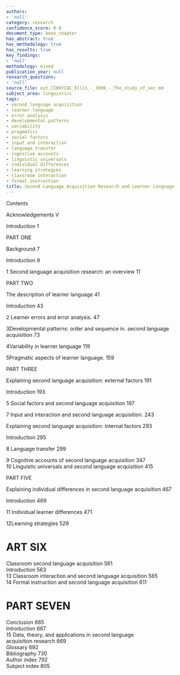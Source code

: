 ```yaml
---
authors:
- 'null'
category: research
confidence_score: 0.8
document_type: book_chapter
has_abstract: true
has_methodology: true
has_results: true
key_findings:
- 'null'
methodology: mixed
publication_year: null
research_questions:
- 'null'
source_file: out_CIKKYCQC_Ellis_-_2006_-_The_study_of_sec.md
subject_area: linguistics
tags:
- second language acquisition
- learner language
- error analysis
- developmental patterns
- variability
- pragmatics
- social factors
- input and interaction
- language transfer
- cognitive accounts
- linguistic universals
- individual differences
- learning strategies
- classroom interaction
- formal instruction
title: Second Language Acquisition Research and Learner Language
---
```


Contents

Acknowledgements V

Introduction 1

PART ONE

Background 7

Introduction 9

1 Second language acquisition research: an overview 11

PART TWO

The description of learner language 41

Introduction 43

2 Learner errors and error analysis. 47

3Developmental patterns: order and sequence in. second language acquisition 73

4Variability in learner language 119

5Pragmatic aspects of learner language. 159

PART THREE

Explaining second language acquisition: external factors 191

Introduction 193

5 Social factors and second language acquisition 197

7 Input and interaction and second language acquisition. 243

Explaining second language acquisition: internal factors 293

Introduction 295

8 Language transfer 299

9 Cognitive accounts of second language acquisition 347   
10 Linguistic universals and second language acquisition 415

PART FIVE

Explaining individual differences in second language acquisition 467

Introduction 469

11 Individual learner differences 471

12Learning strategies 529

# ART SIX

Classroom second language acquisition 561   
Introduction 563   
13 Classroom interaction and second language acquisition 565   
14 Formal instruction and second language acquisition 611

# PART SEVEN

Conclusion 665   
Introduction 667   
15 Data, theory, and applications in second language   
acquisition research 669   
Glossary 692   
Bibliography 730   
Author index 792   
Subject index 805